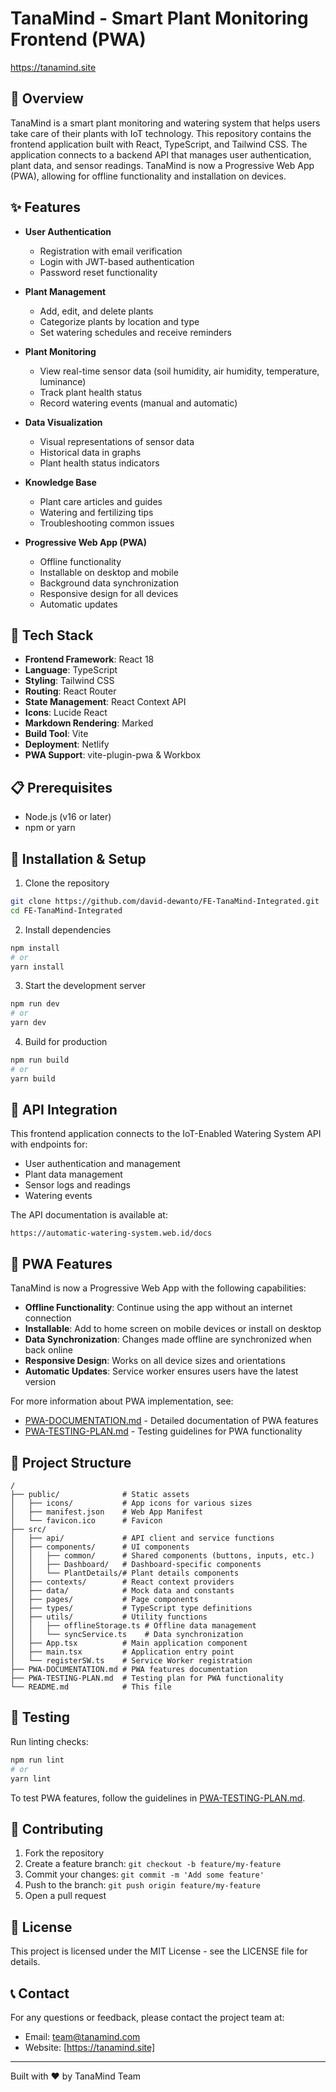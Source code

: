 # TanaMind - Smart Plant Monitoring Frontend (PWA)

https://tanamind.site

## 🌱 Overview

TanaMind is a smart plant monitoring and watering system that helps users take care of their plants with IoT technology. This repository contains the frontend application built with React, TypeScript, and Tailwind CSS. The application connects to a backend API that manages user authentication, plant data, and sensor readings. TanaMind is now a Progressive Web App (PWA), allowing for offline functionality and installation on devices.

## ✨ Features

- **User Authentication**
  - Registration with email verification
  - Login with JWT-based authentication
  - Password reset functionality

- **Plant Management**
  - Add, edit, and delete plants
  - Categorize plants by location and type
  - Set watering schedules and receive reminders

- **Plant Monitoring**
  - View real-time sensor data (soil humidity, air humidity, temperature, luminance)
  - Track plant health status
  - Record watering events (manual and automatic)

- **Data Visualization**
  - Visual representations of sensor data
  - Historical data in graphs
  - Plant health status indicators

- **Knowledge Base**
  - Plant care articles and guides
  - Watering and fertilizing tips
  - Troubleshooting common issues

- **Progressive Web App (PWA)**
  - Offline functionality
  - Installable on desktop and mobile
  - Background data synchronization
  - Responsive design for all devices
  - Automatic updates

## 🧰 Tech Stack

- **Frontend Framework**: React 18
- **Language**: TypeScript
- **Styling**: Tailwind CSS
- **Routing**: React Router
- **State Management**: React Context API
- **Icons**: Lucide React
- **Markdown Rendering**: Marked
- **Build Tool**: Vite
- **Deployment**: Netlify
- **PWA Support**: vite-plugin-pwa & Workbox

## 📋 Prerequisites

- Node.js (v16 or later)
- npm or yarn

## 🔧 Installation & Setup

1. Clone the repository
```bash
git clone https://github.com/david-dewanto/FE-TanaMind-Integrated.git
cd FE-TanaMind-Integrated
```

2. Install dependencies
```bash
npm install
# or
yarn install
```

3. Start the development server
```bash
npm run dev
# or
yarn dev
```

4. Build for production
```bash
npm run build
# or
yarn build
```

## 🔌 API Integration

This frontend application connects to the IoT-Enabled Watering System API with endpoints for:

- User authentication and management
- Plant data management
- Sensor logs and readings
- Watering events

The API documentation is available at:
```
https://automatic-watering-system.web.id/docs
```

## 📱 PWA Features

TanaMind is now a Progressive Web App with the following capabilities:

- **Offline Functionality**: Continue using the app without an internet connection
- **Installable**: Add to home screen on mobile devices or install on desktop
- **Data Synchronization**: Changes made offline are synchronized when back online
- **Responsive Design**: Works on all device sizes and orientations
- **Automatic Updates**: Service worker ensures users have the latest version

For more information about PWA implementation, see:
- [PWA-DOCUMENTATION.md](PWA-DOCUMENTATION.md) - Detailed documentation of PWA features
- [PWA-TESTING-PLAN.md](PWA-TESTING-PLAN.md) - Testing guidelines for PWA functionality

## 📁 Project Structure

```
/
├── public/              # Static assets
│   ├── icons/           # App icons for various sizes
│   ├── manifest.json    # Web App Manifest
│   └── favicon.ico      # Favicon
├── src/
│   ├── api/             # API client and service functions
│   ├── components/      # UI components
│   │   ├── common/      # Shared components (buttons, inputs, etc.)
│   │   ├── Dashboard/   # Dashboard-specific components
│   │   └── PlantDetails/# Plant details components
│   ├── contexts/        # React context providers
│   ├── data/            # Mock data and constants
│   ├── pages/           # Page components
│   ├── types/           # TypeScript type definitions
│   ├── utils/           # Utility functions
│   │   ├── offlineStorage.ts # Offline data management
│   │   └── syncService.ts    # Data synchronization
│   ├── App.tsx          # Main application component
│   ├── main.tsx         # Application entry point
│   └── registerSW.ts    # Service Worker registration
├── PWA-DOCUMENTATION.md # PWA features documentation
├── PWA-TESTING-PLAN.md  # Testing plan for PWA functionality
└── README.md            # This file
```

## 🧪 Testing

Run linting checks:
```bash
npm run lint
# or
yarn lint
```

To test PWA features, follow the guidelines in [PWA-TESTING-PLAN.md](PWA-TESTING-PLAN.md).

## 🤝 Contributing

1. Fork the repository
2. Create a feature branch: `git checkout -b feature/my-feature`
3. Commit your changes: `git commit -m 'Add some feature'`
4. Push to the branch: `git push origin feature/my-feature`
5. Open a pull request

## 📝 License

This project is licensed under the MIT License - see the LICENSE file for details.

## 📞 Contact

For any questions or feedback, please contact the project team at:

- Email: team@tanamind.com
- Website: [https://tanamind.site]

---

Built with ❤️ by TanaMind Team